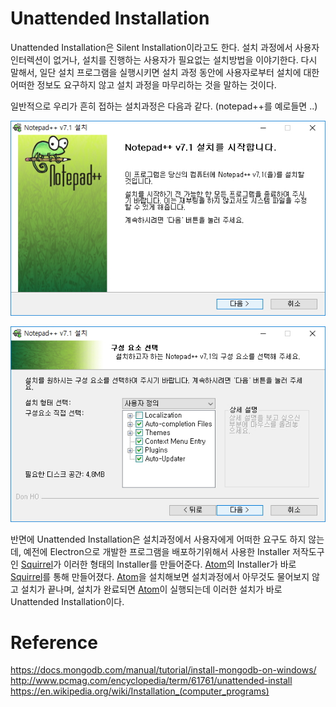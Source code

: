 # Unattended Installation

Unattended Installation은 Silent Installation이라고도 한다.
설치 과정에서 사용자 인터렉션이 없거나, 설치를 진행하는 사용자가 필요없는 설치방법을 이야기한다.
다시 말해서, 일단 설치 프로그램을 실행시키면 설치 과정 동안에 사용자로부터 설치에 대한 어떠한 정보도 요구하지 않고 설치 과정을 마무리하는 것을 말하는 것이다.

일반적으로 우리가 흔히 접하는 설치과정은 다음과 같다. (notepad++를 예로들면 ..)

![설치과정 1](generall_install1.jpg)

![설치과정 2](generall_install2.jpg)

반면에 Unattended Installation은 설치과정에서 사용자에게 어떠한 요구도 하지 않는데, 예전에 Electron으로 개발한 프로그램을 배포하기위해서 사용한 Installer 저작도구인 [Squirrel](https://github.com/Squirrel/Squirrel.Windows)가 이러한 형태의 Installer를 만들어준다.
[Atom](https://atom.io/)의 Installer가 바로 [Squirrel](https://github.com/Squirrel/Squirrel.Windows)를 통해 만들어졌다. [Atom](https://atom.io/)을 설치해보면 설치과정에서 아무것도 물어보지 않고 설치가 끝나며, 설치가 완료되면 [Atom](https://atom.io/)이 실행되는데 이러한 설치가 바로 Unattended Installation이다.

# Reference

https://docs.mongodb.com/manual/tutorial/install-mongodb-on-windows/
http://www.pcmag.com/encyclopedia/term/61761/unattended-install
https://en.wikipedia.org/wiki/Installation_(computer_programs)
